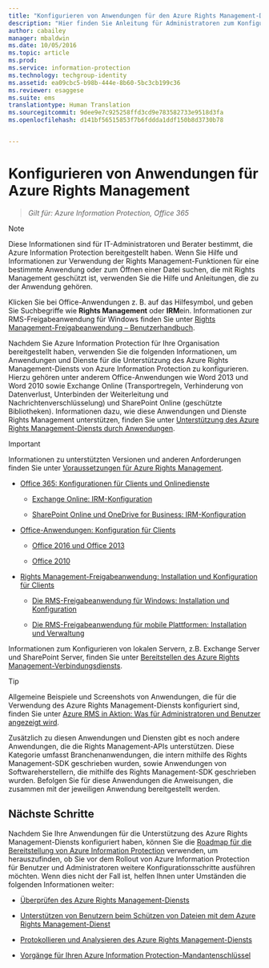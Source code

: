 ```yaml
---
title: "Konfigurieren von Anwendungen für den Azure Rights Management-Dienst | Azure Information Protection"
description: "Hier finden Sie Anleitung für Administratoren zum Konfigurieren von Anwendungen und Diensten für die Unterstützung des Azure Rights Management-Schutzdiensts für Azure Information Protection. Beispielsweise Office-Anwendungen wie Word 2013 und Word 2010 sowie Dienste wie Exchange Online (Transportregeln, Verhinderung von Datenverlust, Unterbinden der Weiterleitung und Nachrichtenverschlüsselung) und SharePoint Online (geschützte Bibliotheken)."
author: cabailey
manager: mbaldwin
ms.date: 10/05/2016
ms.topic: article
ms.prod: 
ms.service: information-protection
ms.technology: techgroup-identity
ms.assetid: ea09cbc5-b98b-444e-8b60-5bc3cb199c36
ms.reviewer: esaggese
ms.suite: ems
translationtype: Human Translation
ms.sourcegitcommit: 9dee9e7c925258ffd3cd9e783582733e9518d3fa
ms.openlocfilehash: d141bf56515853f7b6fddda1ddf150b8d3730b78


---
```


# Konfigurieren von Anwendungen für Azure Rights Management

>*Gilt für: Azure Information Protection, Office 365*

> [!NOTE]
> Diese Informationen sind für IT-Administratoren und Berater bestimmt, die Azure Information Protection bereitgestellt haben. Wenn Sie Hilfe und Informationen zur Verwendung der Rights Management-Funktionen für eine bestimmte Anwendung oder zum Öffnen einer Datei suchen, die mit Rights Management geschützt ist, verwenden Sie die Hilfe und Anleitungen, die zu der Anwendung gehören.
>
> Klicken Sie bei Office-Anwendungen z. B. auf das Hilfesymbol, und geben Sie Suchbegriffe wie **Rights Management** oder **IRM**ein. Informationen zur RMS-Freigabeanwendung für Windows finden Sie unter [Rights Management-Freigabeanwendung – Benutzerhandbuch](../rms-client/sharing-app-user-guide.md).

Nachdem Sie Azure Information Protection für Ihre Organisation bereitgestellt haben, verwenden Sie die folgenden Informationen, um Anwendungen und Dienste für die Unterstützung des Azure Rights Management-Diensts von Azure Information Protection zu konfigurieren. Hierzu gehören unter anderem Office-Anwendungen wie Word 2013 und Word 2010 sowie Exchange Online (Transportregeln, Verhinderung von Datenverlust, Unterbinden der Weiterleitung und Nachrichtenverschlüsselung) und SharePoint Online (geschützte Bibliotheken). Informationen dazu, wie diese Anwendungen und Dienste Rights Management unterstützen, finden Sie unter [Unterstützung des Azure Rights Management-Diensts durch Anwendungen](../understand-explore/applications-support.md).

> [!IMPORTANT]
> Informationen zu unterstützten Versionen und anderen Anforderungen finden Sie unter [Voraussetzungen für Azure Rights Management](../get-started/requirements-azure-rms.md).

-   [Office 365: Konfigurationen für Clients und Onlinedienste](configure-office365.md)

    -   [Exchange Online: IRM-Konfiguration](configure-office365.md#exchange-online-irm-configuration)

    -   [SharePoint Online und OneDrive for Business: IRM-Konfiguration](configure-office365.md#sharepoint-online-and-onedrive-for-business-irm-configuration)

- [Office-Anwendungen: Konfiguration für Clients](configure-office-apps.md)

    -   [Office 2016 und Office 2013](configure-office-apps.md#office-2016-and-office-2013)

    -   [Office 2010](configure-office-apps.md#office-2010)

-   [Rights Management-Freigabeanwendung: Installation und Konfiguration für Clients](configure-sharing-app.md)

    -   [Die RMS-Freigabeanwendung für Windows: Installation und Konfiguration](configure-sharing-app.md#the-rms-sharing-application-for-windows-installation-and-configuration)

    -   [Die RMS-Freigabeanwendung für mobile Plattformen: Installation und Verwaltung](configure-sharing-app.md#the-rms-sharing-application-for-mobile-platforms-installation-and-management)


Informationen zum Konfigurieren von lokalen Servern, z.B. Exchange Server und SharePoint Server, finden Sie unter [Bereitstellen des Azure Rights Management-Verbindungsdiensts](deploy-rms-connector.md).

> [!TIP]
> Allgemeine Beispiele und Screenshots von Anwendungen, die für die Verwendung des Azure Rights Management-Diensts konfiguriert sind, finden Sie unter [Azure RMS in Aktion: Was für Administratoren und Benutzer angezeigt wird](../understand-explore/what-admins-users-see.md).


Zusätzlich zu diesen Anwendungen und Diensten gibt es noch andere Anwendungen, die die Rights Management-APIs unterstützen. Diese Kategorie umfasst Branchenanwendungen, die intern mithilfe des Rights Management-SDK geschrieben wurden, sowie Anwendungen von Softwareherstellern, die mithilfe des Rights Management-SDK geschrieben wurden. Befolgen Sie für diese Anwendungen die Anweisungen, die zusammen mit der jeweiligen Anwendung bereitgestellt werden.

## Nächste Schritte
Nachdem Sie Ihre Anwendungen für die Unterstützung des Azure Rights Management-Diensts konfiguriert haben, können Sie die [Roadmap für die Bereitstellung von Azure Information Protection](../plan-design/deployment-roadmap.md) verwenden, um herauszufinden, ob Sie vor dem Rollout von Azure Information Protection für Benutzer und Administratoren weitere Konfigurationsschritte ausführen möchten. Wenn dies nicht der Fall ist, helfen Ihnen unter Umständen die folgenden Informationen weiter:

- [Überprüfen des Azure Rights Management-Diensts](verify.md)

- [Unterstützen von Benutzern beim Schützen von Dateien mit dem Azure Rights Management-Dienst](help-users.md)

- [Protokollieren und Analysieren des Azure Rights Management-Diensts](log-analyze-usage.md)

- [Vorgänge für Ihren Azure Information Protection-Mandantenschlüssel](operations-tenant-key.md)





<!--HONumber=Sep16_HO5-->


